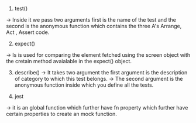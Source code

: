 1. test() 

-> Inside it we pass two arguments first is the name of the test and the second is the anonymous function which contains the three A's Arrange, Act , Assert code.

2. expect() 

-> Is is used for comparing the element fetched using the screen object with the cretain method avaialable in the expect() object.

3. describe() 
 -> It takes two argument the first argument is the description of category to which this test belongs.
 -> The second argument is the anonymous function inside which you define all the tests.

 4. jest 

 -> it is an global function which further have fn property which further have certain properties to create an mock function.

 